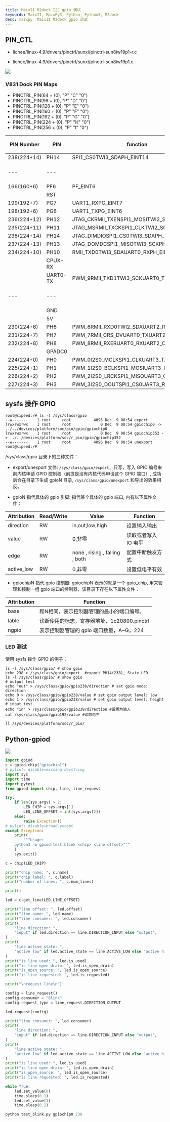 ```yaml
---
title: MaixII M2dock I2C gpio 调试
keywords: MaixII, MaixPy3, Python, Python3, M2dock
desc: maixpy  MaixII M2dock gpio 调试
---
```


## PIN_CTL

- lichee/linux-4.9/drivers/pinctrl/sunxi/pinctrl-sun8iw19p1-r.c

- lichee/linux-4.9/drivers/pinctrl/sunxi/pinctrl-sun8iw19p1.c

![](./asserts/v831_pin_maps.png)

### V831 Dock PIN Maps

- PINCTRL_PIN(64 + (0), "P" "C" "0")
- PINCTRL_PIN(96 + (0), "P" "D" "0")
- PINCTRL_PIN(128 + (0), "P" "E" "0")
- PINCTRL_PIN(160 + (0), "P" "F" "0")
- PINCTRL_PIN(192 + (0), "P" "G" "0")
- PINCTRL_PIN(224 + (0), "P" "H" "0")
- PINCTRL_PIN(256 + (0), "P" "I" "0")

| PIN Number  | PIN      | function                                   | 设备树配置     | 功能        | 备注  |
| ----------- | -------- | ------------------------------------------ | --------- | --------- | --- |
| 238(224+14) | PH14     | SPI1_CS0TWI3_SDAPH_EINT14                  |           | State_LED |     |
| ---         | ---      |                                            |           | ---       | --- |
| 166(160+6)  | PF6      | PF_EINT6                                   |           |           |     |
|             | RST      |                                            |           |           |     |
| 199(192+7)  | PG7      | UART1_RXPG_EINT7                           |           |           |     |
| 198(192+6)  | PG6      | UART1_TXPG_EINT6                           |           |           |     |
| 236(224+12) | PH12     | JTAG_CKRMII_TXENSPI1_MOSITWI2_SDAPH_EINT12 | TWI2_SDA  |           |     |
| 235(224+11) | PH11     | JTAG_MSRMII_TXCKSPI1_CLKTWI2_SCKPH_EINT11  | TWI2_SCK  |           |     |
| 238(224+14) | PH14     | JTAG_DIMDIOSPI1_CS0TWI3_SDAPH_EINT14       |           |           |     |
| 237(224+13) | PH13     | JTAG_DOMDCSPI1_MISOTWI3_SCKPH_EINT13       |           |           |     |
| 234(224+10) | PH10     | RMII_TXD0TWI3_SDAUART0_RXPH_EINT10         |           |           |     |
|             | CPUX-RX  |                                            |           |           |     |
|             | UART0-TX | PWM_9RMII_TXD1TWI3_SCKUART0_TXPH_EINT9     |           |           |     |
| ---         | ---      |                                            |           | ---       | --- |
|             | GND      |                                            |           |           |     |
|             | 5V       |                                            |           |           |     |
| 230(224+6)  | PH6      | PWM_6RMII_RXD0TWI2_SDAUART2_RXPH_EINT6     |           |           |     |
| 231(224+7)  | PH7      | PWM_7RMII_CRS_DVUART0_TXUART2_RTSPH_EINT7  |           |           |     |
| 232(224+8)  | PH8      | PWM_8RMII_RXERUART0_RXUART2_CTSPH_EINT8    |           |           |     |
|             | GPADC0   |                                            |           |           |     |
| 224(224+0)  | PH0      | PWM_0I2S0_MCLKSPI1_CLKUART3_TXPH_EINT0     | SPI1_CLK  |           |     |
| 225(224+1)  | PH1      | PWM_1I2S0_BCLKSPI1_MOSIUART3_RXPH_EINT1    | SPI1_MOSI |           |     |
| 226(224+2)  | PH2      | PWM_2I2S0_LRCKSPI1_MISOUART3_CTSPH_EINT2   | SPI1_MISO |           |     |
| 227(224+3)  | PH3      | PWM_3I2S0_DOUTSPI1_CS0UART3_RTSPH_EINT3    | SPI1_CS0  |           |     |

## sysfs 操作 GPIO

```shell
root@sipeed:/# ls -l /sys/class/gpio
--w-------    1 root     root          4096 Dec  9 08:54 export
lrwxrwxrwx    1 root     root             0 Dec  9 08:54 gpiochip0 -> ../../devices/platform/soc/pio/gpio/gpiochip0
lrwxrwxrwx    1 root     root             0 Dec  9 08:54 gpiochip352 -> ../../devices/platform/soc/r_pio/gpio/gpiochip352
--w-------    1 root     root          4096 Dec  9 08:54 unexport
root@sipeed:/#
```

/sys/class/gpio 目录下的三种文件：

- export/unexport 文件:  `/sys/class/gpio/export`，只写，写入 GPIO 编号来向内核申请 GPIO 控制权（前提是没有内核代码申请这个 GPIO 端口）, 成功后会在目录下生成 gpioN 目录, `/sys/class/gpio/unexport` 和导出的效果相反。

- gpioN 指代具体的 gpio 引脚:  指代某个具体的 gpio 端口, 内有以下属性文件：

| Attribution | Read/Write | Value                          | Function     |
| ----------- | ---------- | ------------------------------ | ------------ |
| direction   | RW         | in,out;low,high                | 设置输入输出       |
| value       | RW         | 0,非零                           | 读取或者写入 IO 电平 |
| edge        | RW         | none , rising , falling , both | 配置中断触发方式     |
| active_low  | RW         | 0,非零                           | 设置低电平有效      |

- gpiochipN 指代 gpio 控制器:  gpiochipN 表示的就是一个 gpio_chip, 用来管理和控制一组 gpio 端口的控制器，该目录下存在以下属性文件：

| Attribution | Function                      |
| ----------- | ----------------------------- |
| base        | 和N相同，表示控制器管理的最小的端口编号。         |
| lable       | 诊断使用的标志，寄存器地址，1c20800.pinctrl |
| ngpio       | 表示控制器管理的 gpio 端口数量，A~G，224    |

### LED 测试

使用 sysfs 操作 GPIO 的例子：

```shell
ls -l /sys/class/gpio/ # show gpio
echo 238 > /sys/class/gpio/export  #export PH14(238), State_LED
ls -l /sys/class/gpio/ # show gpio
# output test
echo "out" > /sys/class/gpio/gpio238/direction # set gpio mode: direction
echo 0 > /sys/class/gpio/gpio238/value # set gpio output level: low
echo 1 > /sys/class/gpio/gpio238/value # set gpio output level: height
# input test
echo "in" > /sys/class/gpio/gpio238/direction #设置为输入
cat /sys/class/gpio/gpio192/value #读取电平

```

```bash
ll /sys/devices/platform/soc/r_pio/
```

## Python-gpiod

![](./asserts/v831_gpio.png)

```python
import gpiod
c = gpiod.chip("gpiochip1")
# pylint: disable=missing-docstring
import sys
import time
import pytest
from gpiod import chip, line, line_request

try:
    if len(sys.argv) > 2:
        LED_CHIP = sys.argv[1]
        LED_LINE_OFFSET = int(sys.argv[2])
    else:
        raise Exception()
# pylint: disable=broad-except
except Exception:
    print(
        """Usage:
    python3 -m gpiod.test.blink <chip> <line offset>"""
    )
    sys.exit()

c = chip(LED_CHIP)

print("chip name: ", c.name)
print("chip label: ", c.label)
print("number of lines: ", c.num_lines)

print()

led = c.get_line(LED_LINE_OFFSET)

print("line offset: ", led.offset)
print("line name: ", led.name)
print("line consumer: ", led.consumer)
print(
    "line direction: ",
    "input" if led.direction == line.DIRECTION_INPUT else "output",
)
print(
    "line active state: ",
    "active low" if led.active_state == line.ACTIVE_LOW else "active high",
)
print("is line used: ", led.is_used)
print("is line open drain: ", led.is_open_drain)
print("is_open_source: ", led.is_open_source)
print("is line requested: ", led.is_requested)

print("\nrequest line\n")

config = line_request()
config.consumer = "Blink"
config.request_type = line_request.DIRECTION_OUTPUT

led.request(config)

print("line consumer: ", led.consumer)
print(
    "line direction: ",
    "input" if led.direction == line.DIRECTION_INPUT else "output",
)
print(
    "line active state: ",
    "active low" if led.active_state == line.ACTIVE_LOW else "active high",
)
print("is line used: ", led.is_used)
print("is line open drain: ", led.is_open_drain)
print("is_open_source: ", led.is_open_source)
print("is line requested: ", led.is_requested)

while True:
    led.set_value(0)
    time.sleep(0.1)
    led.set_value(1)
    time.sleep(0.1)
```

```python
python test_blink.py gpiochip0 238
```
